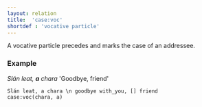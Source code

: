 ```yaml
---
layout: relation
title:  'case:voc'
shortdef : 'vocative particle'
---
```


A vocative particle precedes and marks the case of an addressee.

### Example

_Slán leat, <b>a</b> chara_ 'Goodbye, friend'

~~~ sdparse
Slán leat, a chara \n goodbye with_you, [] friend
case:voc(chara, a)
~~~


